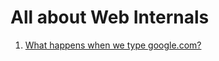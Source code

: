 # All about Web Internals

1. [What happens when we type google.com?](https://github.com/alex/what-happens-when)
